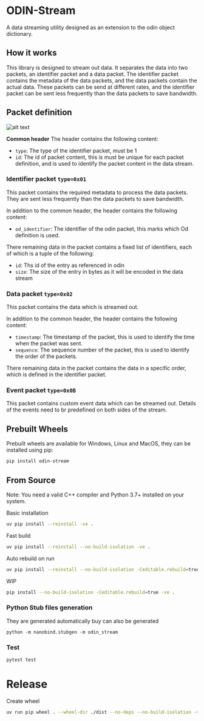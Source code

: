 # ODIN-Stream
A data streaming utility designed as an extension to the odin object dictionary.

## How it works

This library is designed to stream out data. It separates the data into two packets, an identifier packet and a data packet. The identifier packet contains the metadata of the data packets, and the data packets contain the actual data. These packets can be send at different rates, and the identifier packet can be sent less frequently than the data packets to save bandwidth.


## Packet definition
![alt text](docs/design.svg)

**Common header**
The header contains the following content:
* `type`: The type of the identifier packet, must be 1
* `id`: The id of packet content, this is must be unique for each packet definition, and is used to identify the packet content in the data stream.


### Identifier packet `type=0x01`
This packet contains the required metadata to process the data packets. They are sent less frequently than the data packets to save bandwidth.

In addition to the common header, the header contains the following content:
* `od_identifier`: The identifier of the odin packet, this marks which Od definition is used.

There remaining data in the packet contains a fixed list of identifiers, each of which is a tuple of the following:
* `id`: Ths id of the entry as referenced in odin
* `size`: The size of the entry in bytes as it will be encoded in the data stream


### Data packet `type=0x02`
This packet contains the data which is streamed out.

In addition to the common header, the header contains the following content:
* `timestamp`: The timestamp of the packet, this is used to identify the time when the packet was sent.
* `sequence`: The sequence number of the packet, this is used to identify the order of the packets.

There remaining data in the packet contains the data in a specific order, which is defined in the identifier packet.

### Event packet `type=0x0B`
This packet contains custom event data which can be streamed out. Details of the events need to br predefined on both sides of the stream.


## Prebuilt Wheels

Prebuilt wheels are available for Windows, Linux and MacOS, they can be installed using pip:
```sh
pip install odin-stream
```

## From Source
Note: You need a valid C++ compiler and Python 3.7+ installed on your system.

Basic installation
```sh
uv pip install --reinstall -ve .
```

Fast build
```sh
uv pip install --reinstall --no-build-isolation -ve .
```

Auto rebuild on run
```sh
uv pip install --reinstall --no-build-isolation -Ceditable.rebuild=true -ve .
``` 

WIP
```sh
pip install --no-build-isolation -Ceditable.rebuild=true -ve .
``` 


### Python Stub files generation

They are generated automatically buy can also be generated 

```
python -m nanobind.stubgen -m odin_stream
```

### Test

```sh
pytest test
```




# Release
Create wheel
```sh
uv run pip wheel . --wheel-dir ./dist --no-deps --no-build-isolation -v
```
